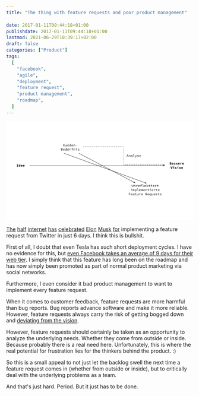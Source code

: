 ```yaml
---
title: "The thing with feature requests and poor product management"

date: 2017-01-11T09:44:18+01:00
publishdate: 2017-01-11T09:44:18+01:00
lastmod: 2021-06-29T10:39:17+02:00
draft: false
categories: ["Product"]
tags:
  [
    "facebook",
    "agile",
    "deployment",
    "feature request",
    "product management",
    "roadmap",
  ]
---
```


![](2017-01-11-feature-requests.png)

[The](https://twitter.com/nicoleyershon/status/816585699826761728) [half](https://www.goodthingsguy.com/business/elon-musk-receives-product-suggestion-twitter-implements-6-days-later/) [internet](https://medium.com/@MeierMarketing/getting-that-c-level-buy-in-for-twitter-elon-musk-receives-product-suggestion-on-twitter-tesla-e63dcec271b7#.uenmuphpo) [has](https://news.ycombinator.com/item?id=13258882) [celebrated](https://www.facebook.com/loic/posts/358222374547033) [Elon](https://twitter.com/faris/status/812383727091412997) [Musk](https://www.linkedin.com/pulse/getting-c-level-buy-in-twitter-elon-musk-receives-product-meier) [for](https://twitter.com/SeedMasterTrent/status/818093043098079232) implementing a feature request from Twitter in just 6 days. I think this is bullshit.

First of all, I doubt that even Tesla has such short deployment cycles. I have no evidence for this, but [even Facebook takes an average of 9 days for their web tier](https://www.youtube.com/watch?v=LR7mifkS4PQ). I simply think that this feature has long been on the roadmap and has now simply been promoted as part of normal product marketing via social networks.

Furthermore, I even consider it bad product management to want to implement every feature request.

When it comes to customer feedback, feature requests are more harmful than bug reports. Bug reports advance software and make it more reliable. However, feature requests always carry the risk of getting bogged down and [deviating from the vision](https://klaus-breyer.de/blog/entrepreneurship/von-der-idee-zur-vision-der-eigene-handlungsspielraum-als-sliding-window/1808).

However, feature requests should certainly be taken as an opportunity to analyze the underlying needs. Whether they come from outside or inside. Because probably there is a real need here. Unfortunately, this is where the real potential for frustration lies for the thinkers behind the product. :)

So this is a small appeal to not just let the backlog swell the next time a feature request comes in (whether from outside or inside), but to critically deal with the underlying problems as a team.

And that's just hard. Period. But it just has to be done.
